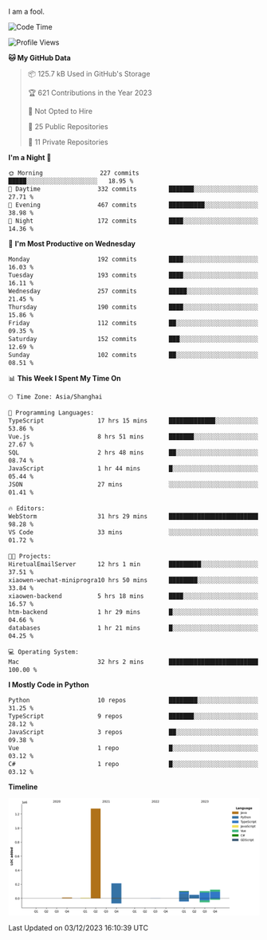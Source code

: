 I am a fool.

<!--START_SECTION:waka-->
![Code Time](http://img.shields.io/badge/Code%20Time-952%20hrs%2048%20mins-blue)

![Profile Views](http://img.shields.io/badge/Profile%20Views-26-blue)

**🐱 My GitHub Data** 

> 📦 125.7 kB Used in GitHub's Storage 
 > 
> 🏆 621 Contributions in the Year 2023
 > 
> 🚫 Not Opted to Hire
 > 
> 📜 25 Public Repositories 
 > 
> 🔑 11 Private Repositories 
 > 
**I'm a Night 🦉** 

```text
🌞 Morning                227 commits         █████░░░░░░░░░░░░░░░░░░░░   18.95 % 
🌆 Daytime                332 commits         ███████░░░░░░░░░░░░░░░░░░   27.71 % 
🌃 Evening                467 commits         ██████████░░░░░░░░░░░░░░░   38.98 % 
🌙 Night                  172 commits         ████░░░░░░░░░░░░░░░░░░░░░   14.36 % 
```
📅 **I'm Most Productive on Wednesday** 

```text
Monday                   192 commits         ████░░░░░░░░░░░░░░░░░░░░░   16.03 % 
Tuesday                  193 commits         ████░░░░░░░░░░░░░░░░░░░░░   16.11 % 
Wednesday                257 commits         █████░░░░░░░░░░░░░░░░░░░░   21.45 % 
Thursday                 190 commits         ████░░░░░░░░░░░░░░░░░░░░░   15.86 % 
Friday                   112 commits         ██░░░░░░░░░░░░░░░░░░░░░░░   09.35 % 
Saturday                 152 commits         ███░░░░░░░░░░░░░░░░░░░░░░   12.69 % 
Sunday                   102 commits         ██░░░░░░░░░░░░░░░░░░░░░░░   08.51 % 
```


📊 **This Week I Spent My Time On** 

```text
🕑︎ Time Zone: Asia/Shanghai

💬 Programming Languages: 
TypeScript               17 hrs 15 mins      █████████████░░░░░░░░░░░░   53.86 % 
Vue.js                   8 hrs 51 mins       ███████░░░░░░░░░░░░░░░░░░   27.67 % 
SQL                      2 hrs 48 mins       ██░░░░░░░░░░░░░░░░░░░░░░░   08.74 % 
JavaScript               1 hr 44 mins        █░░░░░░░░░░░░░░░░░░░░░░░░   05.44 % 
JSON                     27 mins             ░░░░░░░░░░░░░░░░░░░░░░░░░   01.41 % 

🔥 Editors: 
WebStorm                 31 hrs 29 mins      █████████████████████████   98.28 % 
VS Code                  33 mins             ░░░░░░░░░░░░░░░░░░░░░░░░░   01.72 % 

🐱‍💻 Projects: 
HiretualEmailServer      12 hrs 1 min        █████████░░░░░░░░░░░░░░░░   37.51 % 
xiaowen-wechat-miniprogra10 hrs 50 mins      ████████░░░░░░░░░░░░░░░░░   33.84 % 
xiaowen-backend          5 hrs 18 mins       ████░░░░░░░░░░░░░░░░░░░░░   16.57 % 
htm-backend              1 hr 29 mins        █░░░░░░░░░░░░░░░░░░░░░░░░   04.66 % 
databases                1 hr 21 mins        █░░░░░░░░░░░░░░░░░░░░░░░░   04.25 % 

💻 Operating System: 
Mac                      32 hrs 2 mins       █████████████████████████   100.00 % 
```

**I Mostly Code in Python** 

```text
Python                   10 repos            ████████░░░░░░░░░░░░░░░░░   31.25 % 
TypeScript               9 repos             ███████░░░░░░░░░░░░░░░░░░   28.12 % 
JavaScript               3 repos             ██░░░░░░░░░░░░░░░░░░░░░░░   09.38 % 
Vue                      1 repo              █░░░░░░░░░░░░░░░░░░░░░░░░   03.12 % 
C#                       1 repo              █░░░░░░░░░░░░░░░░░░░░░░░░   03.12 % 
```



**Timeline**

![Lines of Code chart](https://raw.githubusercontent.com/VeejaLiu/VeejaLiu/master/assets/bar_graph.png)


 Last Updated on 03/12/2023 16:10:39 UTC
<!--END_SECTION:waka-->
